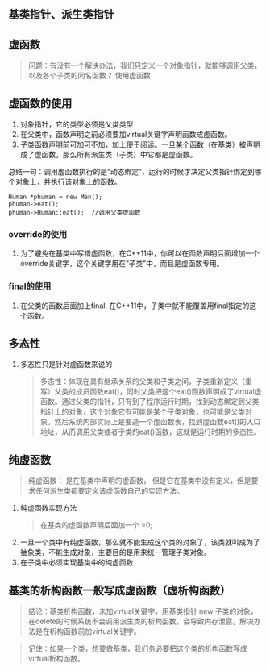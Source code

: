 ## 基类指针、派生类指针

## 虚函数

> 问题：有没有一个解决办法，我们只定义一个对象指针，就能够调用父类，以及各个子类的同名函数？ 使用虚函数

## 虚函数的使用
1. 对象指针，它的类型必须是父类类型
2. 在父类中，函数声明之前必须要加virtual关键字声明函数成虚函数。
3. 子类函数声明前可加可不加，加上便于阅读。一旦某个函数（在基类）被声明成了虚函数，那么所有派生类（子类）中它都是虚函数。

总结一句：调用虚函数执行的是“动态绑定”，运行的时候才决定父类指针绑定到哪个对象上，并执行该对象上的函数。

```
Human *phuman = new Men();
phuman->eat();
phuman->Human::eat();  //调用父类虚函数
```

### override的使用
1. 为了避免在基类中写错虚函数，在C++11中，你可以在函数声明后面增加一个override关键字，这个关键字用在“子类”中，而且是虚函数专用。

### final的使用
1. 在父类的函数后面加上final, 在C++11中，子类中就不能覆盖用final指定的这个函数。

## 多态性
1. 多态性只是针对虚函数来说的
   >多态性：体现在具有继承关系的父类和子类之间，子类重新定义（重写）父类的成员函数eat()，同时父类把这个eat()函数声明成了virtual虚函数。通过父类的指针，只有到了程序运行时期，找到动态绑定到父类指针上的对象，这个对象它有可能是某个子类对象，也可能是父类对象。然后系统内部实际上是要造一个虚函数表，找到虚函数eat()的入口地址，从而调用父类或者子类的eat()函数，这就是运行时期的多态性。

## 纯虚函数

>纯虚函数： 是在基类中声明的虚函数， 但是它在基类中没有定义，但是要求任何派生类都要定义该虚函数自己的实现方法。
1. 纯虚函数实现方法
   >在基类的虚函数声明后面加一个 =0;
2. 一旦一个类中有纯虚函数，那么就不能生成这个类的对象了，该类就叫成为了抽象类，不能生成对象，主要目的是用来统一管理子类对象。
3. 在子类中必须实现基类中的纯虚函数

## 基类的析构函数一般写成虚函数（虚析构函数）

>结论：基类析构函数，未加virtual关键字，用基类指针 new 子类的对象，在delete的时候系统不会调用派生类的析构函数，会导致内存泄露。解决办法是在析构函数前加virtual关键字。

>记住：如果一个类，想要做基类，我们务必要把这个类的析构函数写成virtual析构函数。